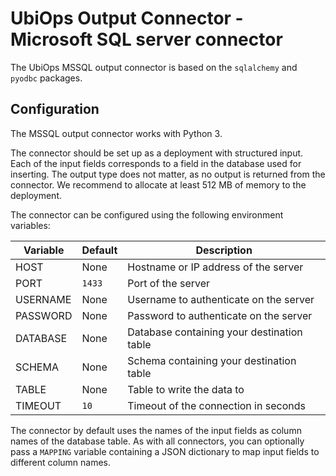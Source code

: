 # UbiOps Output Connector - Microsoft SQL server connector

The UbiOps MSSQL output connector is based on the `sqlalchemy` and `pyodbc` packages.

## Configuration

The MSSQL output connector works with Python 3. 

The connector should be set up as a deployment with structured input. Each of the input fields corresponds to a field
in the database used for inserting. The output type does not matter, as no output is returned from the connector. 
We recommend to allocate at least 512 MB of memory to the deployment.
  
The connector can be configured using the following environment variables:

| Variable | Default  | Description                                |
|----------|----------|--------------------------------------------|
| HOST     | None     | Hostname or IP address of the server       |
| PORT     | `1433`   | Port of the server                         |
| USERNAME | None     | Username to authenticate on the server     |
| PASSWORD | None     | Password to authenticate on the server     |
| DATABASE | None     | Database containing your destination table |
| SCHEMA   | None     | Schema containing your destination table   |
| TABLE    | None     | Table to write the data to                 |
| TIMEOUT  | `10`     | Timeout of the connection in seconds       |

The connector by default uses the names of the input fields as column names of the database table. As with all
connectors, you can optionally pass a `MAPPING` variable containing a JSON dictionary to map input fields to different
column names. 
